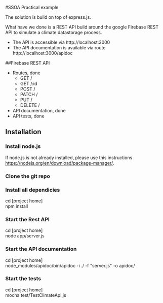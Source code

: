 #SSOA Practical example

The solution is build on top of express.js. 

What have we done is a REST API build around the google Firebase REST API to simulate a climate datastorage process.

- The API is accessible via http://localhost:3000
- The API documentation is available via route http://localhost:3000/apidoc

##Firebase REST API

- Routes, done
    + GET /
    + GET /:id
    + POST /
    + PATCH /
    + PUT /
    + DELETE /
- API documentation, done
- API tests, done

## Installation

### Install node.js 
If node.js is not already installed, please use this instructions https://nodejs.org/en/download/package-manager/.

### Clone the git repo


### Install all dependicies
cd [project home]  
npm install

### Start the Rest API
cd [project home]  
node app/server.js

### Start the API documentation
cd [project home]  
node_modules/apidoc/bin/apidoc -i ./ -f "server.js" -o apidoc/ 

### Start the tests
cd [project home]  
mocha test/TestClimateApi.js 


